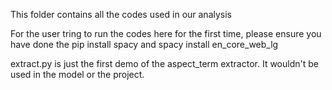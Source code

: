 
This folder contains all the codes used in our analysis

For the user tring to run the codes here for the first time, please ensure you have done the pip install spacy and spacy install en_core_web_lg 

extract.py is just the first demo of the aspect_term extractor. It wouldn't be used in the model or the project.

